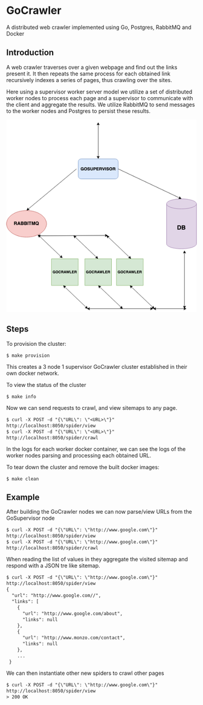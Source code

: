 # GoCrawler

A distributed web crawler implemented using Go, Postgres, RabbitMQ and Docker

## Introduction

A web crawler traverses over a given webpage and find out the links present it. It then repeats the same process for each obtained link recursively indexes a series of pages, thus crawling over the sites. 

Here using a supervisor worker server model we utilize a set of distributed worker nodes to process each page and a supervisor to communicate with the client and aggregate the results. We utilize RabbitMQ to send messages to the worker nodes and Postgres to persist these results.

![Crawler](crawler_diagram.png)


## Steps

To provision the cluster:

```
$ make provision
```

This creates a 3 node 1 supervisor GoCrawler cluster established in their own docker network.

To view the status of the cluster

```
$ make info
```

Now we can send requests to crawl, and view sitemaps to any page.

```
$ curl -X POST -d "{\"URL\": \"<URL>\"}" http://localhost:8050/spider/view
$ curl -X POST -d "{\"URL\": \"<URL>\"}" http://localhost:8050/spider/crawl
```

In the logs for each worker docker container, we can see the logs of the worker nodes parsing and processing each obtained URL.

To tear down the cluster and remove the built docker images:

```
$ make clean
```

## Example

After building the GoCrawler nodes we can now parse/view URLs from the GoSupervisor node

```
$ curl -X POST -d "{\"URL\": \"http://www.google.com\"}" http://localhost:8050/spider/view
$ curl -X POST -d "{\"URL\": \"http://www.google.com\"}" http://localhost:8050/spider/crawl
```

When reading the list of values in they aggregate the visited sitemap and respond with a JSON tre like sitemap.

```
$ curl -X POST -d "{\"URL\": \"http://www.google.com\"}" http://localhost:8050/spider/view
{
  "url": "http://www.google.com//",
  "links": [
    {
      "url": "http://www.google.com/about",
      "links": null
    },
    {
      "url": "http://www.monzo.com/contact",
      "links": null
    },
    ...
 }
```

We can then instantiate other new spiders to crawl other pages 

```
$ curl -X POST -d "{\"URL\": \"http://www.google.com\"}" http://localhost:8050/spider/view
> 200 OK
```

